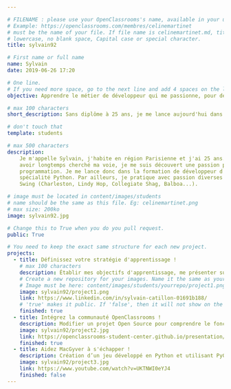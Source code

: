 ```yaml
---

# FILENAME : please use your OpenClassrooms's name, available in your url.
# Example: https://openclassrooms.com/membres/celinemartinet
# must be the name of your file. If file name is celinemartinet.md, title is celinemartinet.
# lowercase, no blank space, Capital case or special character.
title: sylvain92

# First name or full name
name: Sylvain
date: 2019-06-26 17:20

# One line.
# If you need more space, go to the next line and add 4 spaces on the left, as in 'description'.
objective: Apprendre le métier de développeur qui me passionne, pour démarrer ma vie professionnelle.

# max 100 characters
short_description: Sans diplôme à 25 ans, je me lance aujourd'hui dans la formation de développeur d'application.

# don't touch that
template: students

# max 500 characters
description:
    Je m'appelle Sylvain, j'habite en région Parisienne et j'ai 25 ans. Après
    avoir longtemps cherché ma voie, je me suis découvert une passion pour la
    programmation. Je me lance donc dans la formation de développeur d'application,
    spécialité Python. Par ailleurs, je pratique avec passion diverses danses
    Swing (Charleston, Lindy Hop, Collegiate Shag, Balboa...).

# image must be located in content/images/students
# name should be the same as this file. Eg: celinemartinet.png
# max size: 200ko
image: sylvain92.jpg

# Change this to True when you do you pull request.
public: True

# You need to keep the exact same structure for each new project.
projects:
  - title: Définissez votre stratégie d'apprentissage !
    # max 100 characters
    description: Établir mes objectifs d'apprentissage, me présenter sur Workplace et créer mon LinkedIn.
    # Create a new repository for your images. Name it the same as your nickname and profile picture.
    # Image must be here: content/images/students/yourrepo/project1.png
    image: sylvain92/project1.png
    link: https://www.linkedin.com/in/sylvain-catillon-01691b188/
    # 'true' makes it public. If 'false', then it will not show on the website.
    finished: true
  - title: Intégrez la communauté OpenClassrooms !
    description: Modifier un projet Open Source pour comprendre le fonctionnement de Git, de Github et des pull requests.
    image: sylvain92/project2.jpg
    link: https://openclassrooms-student-center.github.io/presentation/students/ratus.html
    finished: true
  - title: Aidez MacGyver à s'échapper !
    description: Création d’un jeu développé en Python et utilisant PyGame.
    image: sylvain92/project3.jpg
    link: https://www.youtube.com/watch?v=UKTNWI0eYJ4
    finished: false
---
```

